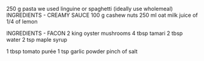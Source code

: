 250 g pasta we used linguine or spaghetti (ideally use wholemeal)
INGREDIENTS - CREAMY SAUCE
100 g cashew nuts
250 ml oat milk
juice of 1/4 of lemon

INGREDIENTS - FACON
2 king oyster mushrooms
4 tbsp tamari
2 tbsp water
2 tsp maple syrup

1 tbsp tomato purée
1 tsp garlic powder
pinch of salt
